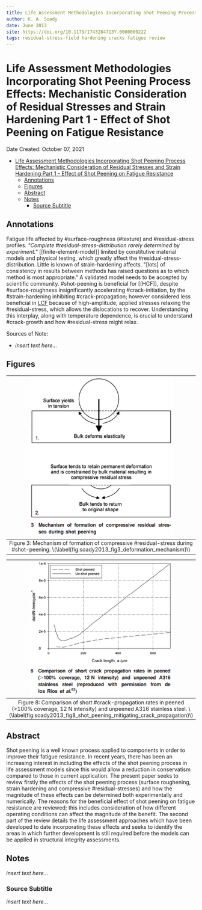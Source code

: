 ```yaml
---
title: Life Assessment Methodologies Incorporating Shot Peening Process Effects: Mechanistic Consideration of Residual Stresses and Strain Hardening Part 1 - Effect of Shot Peening on Fatigue Resistance
author: K. A. Soady
date: June 2013
site: https://doi.org/10.1179/1743284713Y.0000000222
tags: residual-stress-field hardening cracks fatigue review
---
```

<!-- %%%%%%%% Document Metadata %%%%%%%% -->
# Life Assessment Methodologies Incorporating Shot Peening Process Effects: Mechanistic Consideration of Residual Stresses and Strain Hardening Part 1 - Effect of Shot Peening on Fatigue Resistance

Date Created: October 07, 2021

- [Life Assessment Methodologies Incorporating Shot Peening Process Effects: Mechanistic Consideration of Residual Stresses and Strain Hardening Part 1 - Effect of Shot Peening on Fatigue Resistance](#life-assessment-methodologies-incorporating-shot-peening-process-effects-mechanistic-consideration-of-residual-stresses-and-strain-hardening-part-1---effect-of-shot-peening-on-fatigue-resistance)
  - [Annotations](#annotations)
  - [Figures](#figures)
  - [Abstract](#abstract)
  - [Notes](#notes)
    - [Source Subtitle](#source-subtitle)
<!-- %%%%%%%%%%%%%%%%%%%%%%%%%%%%%% -->





<!-- START WRITING BELOW -->





<!-- %%%%%%%%%%%%%%%%%%%%%%%%%%%%%% -->
## Annotations
Fatigue life affected by #surface-roughness (#texture) and #residual-stress profiles. *"Complete #residual-stress-distribution rarely determined by experiment."* [[finite-element-model]] limited by constitutive material models and physical testing, which greatly affect the #residual-stress-distribution. Little is known of strain-hardening affects. "[lots] of consistency in results between methods has raised questions as to which method is most appropriate." A validated model needs to be accepted by scientific community. #shot-peening is beneficial for [[HCF]], despite #surface-roughness insignificantly accelerating #crack-initiation, by the #strain-hardening inhibiting #crack-propagation; however considered less beneficial in [LCF](../../class/engr-743-001-damage-and-fracture/low-cycle-fatigue.md) because of high-amplitude, applied stresses relaxing the #residual-stress, which allows the dislocations to recover. Understanding this interplay, along with temperature dependence, is crucial to understand #crack-growth and how #residual-stress might relax.

Sources of Note:
- *insert text here$\dots$*

## Figures
| ![](../../../attachments/soadyLifeAssessment2013/soady2013_fig3_deformation_mechanism_211007_142420_EST.png) |
|:--:|
| Figure 3: Mechanism of formation of compressive #residual-stress during #shot-peening. \\(\label{fig:soady2013_fig3_deformation_mechanism}\\) |

| ![](../../../attachments/soadyLifeAssessment2013/soady2013_fig8_shot_peening_mitigating_crack_propagation_211007_142754_EST.png) |
|:--:|
| Figure 8: Comparison of short #crack-propagation rates in peened (>100% coverage, 12 N intensity) and unpeened A316 stainless steel. \\(\label{fig:soady2013_fig8_shot_peening_mitigating_crack_propagation}\\) |

## Abstract
Shot peening is a well known process applied to components in order to improve their fatigue resistance. In recent years, there has been an increasing interest in including the effects of the shot peening process in life assessment models since this would allow a reduction in conservatism compared to those in current application. The present paper seeks to review firstly the effects of the shot peening process (surface roughening, strain hardening and compressive #residual-stresses) and how the magnitude of these effects can be determined both experimentally and numerically. The reasons for the beneficial effect of shot peening on fatigue resistance are reviewed; this includes consideration of how different operating conditions can affect the magnitude of the benefit. The second part of the review details the life assessment approaches which have been developed to date incorporating these effects and seeks to identify the areas in which further development is still required before the models can be applied in structural integrity assessments.

## Notes
*insert text here$\dots$*


### Source Subtitle
*insert text here$\dots$*
<!-- %%%%%%%%%%%%%%%%%%%%%%%%%%%%%% -->





<!-- %%%%%%%% End Document %%%%%%%% -->